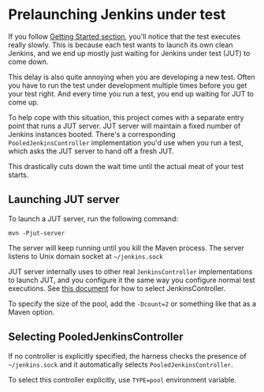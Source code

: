 # Prelaunching Jenkins under test

If you follow [Getting Started section](../README.md), you'll notice that the test executes really slowly.
This is because each test wants to launch its own clean Jenkins, and we end up mostly just waiting for Jenkins
under test (JUT) to come down.

This delay is also quite annoying when you are developing a new test. Often you have to run the test under development
multiple times before you get your test right. And every time you run a test, you end up waiting for JUT to come up.

To help cope with this situation, this project comes with a separate entry point that runs a JUT server.
JUT server will maintain a fixed number of Jenkins instances booted. There's a corresponding `PooledJenkinsController`
implementation you'd use when you run a test, which asks the JUT server to hand off a fresh JUT.

This drastically cuts down the wait time until the actual meat of your test starts.

## Launching JUT server

To launch a JUT server, run the following command:

    mvn -Pjut-server

The server will keep running until you kill the Maven process. The server listens to
Unix domain socket at `~/jenkins.sock`

JUT server internally uses to other real `JenkinsController` implementations to launch JUT,
and you configure it the same way you configure normal test executions.
See [this document](CONTROLLER.md) for how to select JenkinsController.

To specify the size of the pool, add the `-Dcount=2` or something like that as a Maven option.


## Selecting PooledJenkinsController

If no controller is explicitly specified, the harness checks the presence of `~/jenkins.sock` and
it automatically selects `PooledJenkinsController`.

To select this controller explicitly, use `TYPE=pool` environment variable.